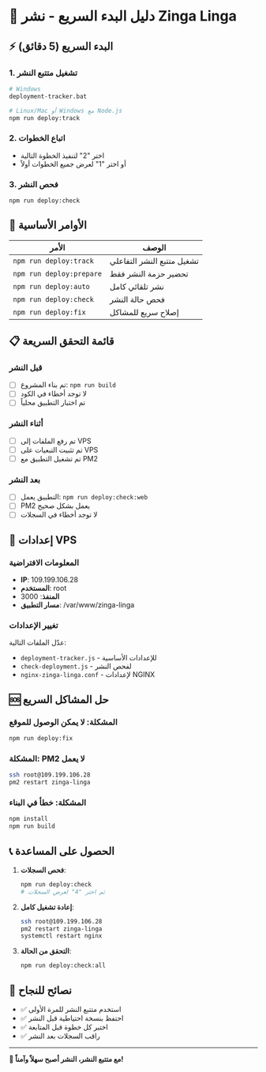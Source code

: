 # 🚀 دليل البدء السريع - نشر Zinga Linga

## ⚡ البدء السريع (5 دقائق)

### 1. تشغيل متتبع النشر

```bash
# Windows
deployment-tracker.bat

# Linux/Mac أو Windows مع Node.js
npm run deploy:track
```

### 2. اتباع الخطوات

- اختر "2" لتنفيذ الخطوة التالية
- أو اختر "1" لعرض جميع الخطوات أولاً

### 3. فحص النشر

```bash
npm run deploy:check
```

## 🎯 الأوامر الأساسية

| الأمر | الوصف |
|-------|--------|
| `npm run deploy:track` | تشغيل متتبع النشر التفاعلي |
| `npm run deploy:prepare` | تحضير حزمة النشر فقط |
| `npm run deploy:auto` | نشر تلقائي كامل |
| `npm run deploy:check` | فحص حالة النشر |
| `npm run deploy:fix` | إصلاح سريع للمشاكل |

## 📋 قائمة التحقق السريعة

### قبل النشر
- [ ] تم بناء المشروع: `npm run build`
- [ ] لا توجد أخطاء في الكود
- [ ] تم اختبار التطبيق محلياً

### أثناء النشر
- [ ] تم رفع الملفات إلى VPS
- [ ] تم تثبيت التبعيات على VPS
- [ ] تم تشغيل التطبيق مع PM2

### بعد النشر
- [ ] التطبيق يعمل: `npm run deploy:check:web`
- [ ] PM2 يعمل بشكل صحيح
- [ ] لا توجد أخطاء في السجلات

## 🔧 إعدادات VPS

### المعلومات الافتراضية
- **IP**: 109.199.106.28
- **المستخدم**: root
- **المنفذ**: 3000
- **مسار التطبيق**: /var/www/zinga-linga

### تغيير الإعدادات
عدّل الملفات التالية:
- `deployment-tracker.js` - للإعدادات الأساسية
- `check-deployment.js` - لفحص النشر
- `nginx-zinga-linga.conf` - لإعدادات NGINX

## 🆘 حل المشاكل السريع

### المشكلة: لا يمكن الوصول للموقع
```bash
npm run deploy:fix
```

### المشكلة: PM2 لا يعمل
```bash
ssh root@109.199.106.28
pm2 restart zinga-linga
```

### المشكلة: خطأ في البناء
```bash
npm install
npm run build
```

## 📞 الحصول على المساعدة

1. **فحص السجلات**:
   ```bash
   npm run deploy:check
   # ثم اختر "4" لعرض السجلات
   ```

2. **إعادة تشغيل كامل**:
   ```bash
   ssh root@109.199.106.28
   pm2 restart zinga-linga
   systemctl restart nginx
   ```

3. **التحقق من الحالة**:
   ```bash
   npm run deploy:check:all
   ```

## 🎉 نصائح للنجاح

- ✅ استخدم متتبع النشر للمرة الأولى
- ✅ احتفظ بنسخة احتياطية قبل النشر
- ✅ اختبر كل خطوة قبل المتابعة
- ✅ راقب السجلات بعد النشر

---

**🚀 مع متتبع النشر، النشر أصبح سهلاً وآمناً!**